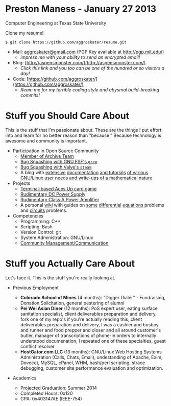 # Preston Maness - January 27 2013

Computer Engineering at Texas State University

Clone my resume!

`$ git clone https://github.com/aggroskater/resume.git`

* Mail: aggroskater@gmail.com (PGP Key available at http://pgp.mit.edu/) 
    * _impress me with your ability to send an encrypted email!_
* Blog: [http://aspensmonster.com/](http://aspensmonster.com/) 
    * _Click this link and you too can be one of the hundred or so visitors a day!_
* Code: [https://github.com/aggroskater/](https://github.com/aggroskater/) 
    * _Ream me for my terrible coding style and abysmal build-breaking commits!_

# Stuff you Should Care About

This is the stuff that I'm passionate about. These are the things I put effort 
into and learn for no better reason than "because." Because technology is 
awesome and community is important.

* Participation in Open Source Community
    * [Member of Archive Team](http://www.archiveteam.org/index.php?title=Special%3ASearch&search=aggroskater&go=Go)
    * [Bug Squashing with GNU FSF's `grep`](https://savannah.gnu.org/bugs/index.php?36570)
    * [Bug Squashing with Valve's `steam`](https://github.com/ValveSoftware/steam-for-linux/issues/753)
    * A blog with [extensive](http://aspensmonster.com/2013/01/19/updated-procedures-for-installing-steam-for-linux-beta-on-debian-gnulinux-testingwheezy/) [documentation](http://aspensmonster.com/2011/10/22/setting-up-a-pxe-netboot-server-for-network-installations-of-gnulinux/) [and tutorials](http://aspensmonster.com/2011/09/11/installing-prboom-and-dosbox-without-root-privileges/) [of various GNU/Linux user needs](http://aspensmonster.com/2011/08/04/shell-scripting-for-pottermore/) [and write-ups](http://aspensmonster.com/2009/12/27/find-the-maclaurin-series-for-sqrtx1/) [of a mathematical nature](http://aspensmonster.com/2010/11/19/a-blood-brain-pharmacokinetic-model/)
* Projects
    * [Terminal-based Aces Up card game](https://github.com/aggroskater/cardgame.git)
    * [Rudimentary DC Power Supply](https://github.com/aggroskater/ee3350-project/blob/master/final-psu.png)
    * [Rudimentary Class A Power Amplifier](https://github.com/aggroskater/ee3350-project/blob/master/final-schem.png)
    * A personal [wiki](http://wiki.aspensmonster.com/) with guides on [some](http://wiki.aspensmonster.com/w/Y%27_-_1/2_y_%3D_2cos%28t%29) [differential](http://wiki.aspensmonster.com/w/Solve_the_equation_dy/dx_EQ_ay%2Bb_/_cy%2Bd) [equations](http://wiki.aspensmonster.com/w/Consider_the_Equation_dy/dx_%3D_y-4x_/_x-y) problems and [circuits](http://wiki.aspensmonster.com/w/For_the_circuit_shown_in_Fig._P2.23) problems.
* Competencies
    * Programming: C++
    * Scripting: Bash
    * Version Control: git
    * System Administration: GNU/Linux 
    * [Community Management/Communication](http://www.archiveteam.org/index.php?title=Talk:Parodius_Networking)

# Stuff you Actually Care About

Let's face it. This is the stuff you're really looking at. 

* Previous Employment
    * __Colorado School of Mines__ (4 months): "Digger Dialer" - Fundraising, Donation Solicitation, general pestering of alumni
    * __Pei Wei Asian Diner__ (12 months): PoS expert user, eating surface sanitation specialist, client deliverables preparation and delivery, fork one of my repo's if you're actually reading this, client deliverables preparation and delivery, I was a cashier and busboy and runner and food prepper and closer and all around customer's butler, manager of transcriptions of phone-in orders to internally understood documenation, I repeated one of these specialties, guest conflict resolver
    * __HostGator.com LLC__ (13 months): GNU/Linux Web Hosting Systems Administration (Calls, Chats, Email), undestanding of Apache, Exim, Dovecot, MySQL, cPanel, WHM, bash/perl scripting, strace debugging, customer site performance evaluation and optimization.  
 
* Academics
    * Projected Graduation: Summer 2014
    * Completed Hours: 0x120
    * GPA: 0x403147AE (IEEE-754)
